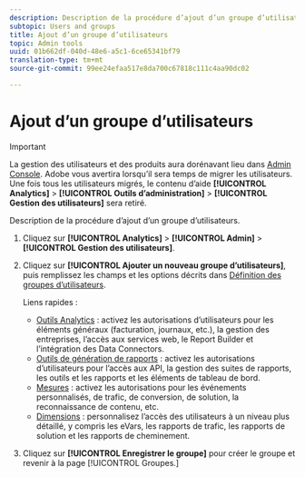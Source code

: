 ```yaml
---
description: Description de la procédure d’ajout d’un groupe d’utilisateurs.
subtopic: Users and groups
title: Ajout d’un groupe d’utilisateurs
topic: Admin tools
uuid: 01b662df-040d-48e6-a5c1-6ce65341bf79
translation-type: tm+mt
source-git-commit: 99ee24efaa517e8da700c67818c111c4aa90dc02

---
```



# Ajout d’un groupe d’utilisateurs

>[!IMPORTANT]
>
>La gestion des utilisateurs et des produits aura dorénavant lieu dans [Admin Console](https://helpx.adobe.com/fr/enterprise/using/admin-console.html). Adobe vous avertira lorsqu’il sera temps de migrer les utilisateurs. Une fois tous les utilisateurs migrés, le contenu d’aide **[!UICONTROL Analytics]** > **[!UICONTROL Outils d’administration]** > **[!UICONTROL Gestion des utilisateurs]** sera retiré.

Description de la procédure d’ajout d’un groupe d’utilisateurs.

1. Cliquez sur **[!UICONTROL Analytics]** > **[!UICONTROL Admin]** > **[!UICONTROL Gestion des utilisateurs]**.
1. Cliquez sur **[!UICONTROL Ajouter un nouveau groupe d’utilisateurs]**, puis remplissez les champs et les options décrits dans [Définition des groupes d’utilisateurs](/help/admin/user-management2/c-user-groups/groups.md).

   Liens rapides :

   * [Outils Analytics](/help/admin/user-management2/c-customize-report-access/groups-analytics-tools.md) : activez les autorisations d’utilisateurs pour les éléments généraux (facturation, journaux, etc.), la gestion des entreprises, l’accès aux services web, le Report Builder et l’intégration des Data Connectors.
   * [Outils de génération de rapports](/help/admin/user-management2/c-customize-report-access/groups-report-suite-tools.md) : activez les autorisations d’utilisateurs pour l’accès aux API, la gestion des suites de rapports, les outils et les rapports et les éléments de tableau de bord.
   * [Mesures](/help/admin/user-management2/c-customize-report-access/groups-metrics.md) : activez les autorisations pour les événements personnalisés, de trafic, de conversion, de solution, la reconnaissance de contenu, etc.
   * [Dimensions](/help/admin/user-management2/c-customize-report-access/groups-dimensions.md) : personnalisez l’accès des utilisateurs à un niveau plus détaillé, y compris les eVars, les rapports de trafic, les rapports de solution et les rapports de cheminement.

1. Cliquez sur **[!UICONTROL Enregistrer le groupe]** pour créer le groupe et revenir à la page [!UICONTROL Groupes.]
